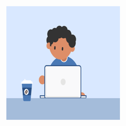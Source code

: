 <img src="https://github.com/Akshaytomar893/Akshaytomar893/blob/main/typing_animmation.gif" width="300" height="300" />
